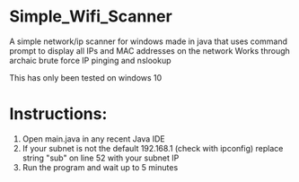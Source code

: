 # Simple_Wifi_Scanner
A simple network/ip scanner for windows made in java that uses command prompt to display all IPs and MAC addresses on the network
Works through archaic brute force IP pinging and nslookup

This has only been tested on windows 10

# Instructions:
1) Open main.java in any recent Java IDE
2) If your subnet is not the default 192.168.1 (check with ipconfig) replace string "sub" on line 52 with your subnet IP
2) Run the program and wait up to 5 minutes
